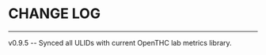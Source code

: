 # CHANGE LOG

----------------------------------------

v0.9.5 -- Synced all ULIDs with current OpenTHC lab metrics library. 